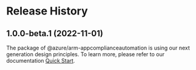 # Release History
    
## 1.0.0-beta.1 (2022-11-01)

The package of @azure/arm-appcomplianceautomation is using our next generation design principles. To learn more, please refer to our documentation [Quick Start](https://aka.ms/js-track2-quickstart).
